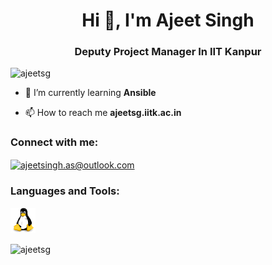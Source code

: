 <h1 align="center">Hi 👋, I'm Ajeet Singh</h1>
<h3 align="center">Deputy Project Manager In IIT Kanpur</h3>

<p align="left"> <img src="https://komarev.com/ghpvc/?username=ajeetsg&label=Profile%20views&color=0e75b6&style=flat" alt="ajeetsg" /> </p>

- 🌱 I’m currently learning **Ansible**

- 📫 How to reach me **ajeetsg.iitk.ac.in**

<h3 align="left">Connect with me:</h3>
<p align="left">
<a href="https://linkedin.com/in/ajeetsingh.as@outlook.com" target="blank"><img align="center" src="https://raw.githubusercontent.com/rahuldkjain/github-profile-readme-generator/master/src/images/icons/Social/linked-in-alt.svg" alt="ajeetsingh.as@outlook.com" height="30" width="40" /></a>
</p>

<h3 align="left">Languages and Tools:</h3>
<p align="left"> <a href="https://www.linux.org/" target="_blank" rel="noreferrer"> <img src="https://raw.githubusercontent.com/devicons/devicon/master/icons/linux/linux-original.svg" alt="linux" width="40" height="40"/> </a> </p>

<p><img align="center" src="https://github-readme-stats.vercel.app/api/top-langs?username=ajeetsg&show_icons=true&locale=en&layout=compact" alt="ajeetsg" /></p>

